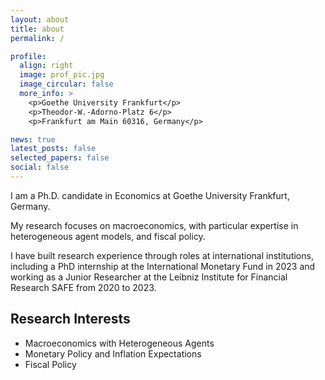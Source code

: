 ```yaml
---
layout: about
title: about
permalink: /

profile:
  align: right
  image: prof_pic.jpg
  image_circular: false
  more_info: >
    <p>Goethe University Frankfurt</p>
    <p>Theodor-W.-Adorno-Platz 6</p>
    <p>Frankfurt am Main 60316, Germany</p>

news: true
latest_posts: false
selected_papers: false
social: false
---
```


I am a Ph.D. candidate in Economics at Goethe University Frankfurt, Germany.

My research focuses on macroeconomics, with particular expertise in heterogeneous agent models, and fiscal policy.

I have built research experience through roles at international institutions, including a PhD internship at the International Monetary Fund in 2023 and working as a Junior Researcher at the Leibniz Institute for Financial Research SAFE from 2020 to 2023.

## Research Interests
- Macroeconomics with Heterogeneous Agents
- Monetary Policy and Inflation Expectations
- Fiscal Policy

